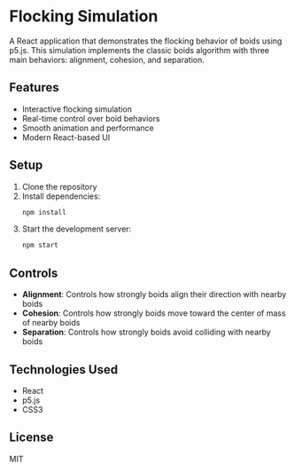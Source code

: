 # Flocking Simulation

A React application that demonstrates the flocking behavior of boids using p5.js. This simulation implements the classic boids algorithm with three main behaviors: alignment, cohesion, and separation.

## Features

- Interactive flocking simulation
- Real-time control over boid behaviors
- Smooth animation and performance
- Modern React-based UI

## Setup

1. Clone the repository
2. Install dependencies:
   ```bash
   npm install
   ```
3. Start the development server:
   ```bash
   npm start
   ```

## Controls

- **Alignment**: Controls how strongly boids align their direction with nearby boids
- **Cohesion**: Controls how strongly boids move toward the center of mass of nearby boids
- **Separation**: Controls how strongly boids avoid colliding with nearby boids

## Technologies Used

- React
- p5.js
- CSS3

## License

MIT 